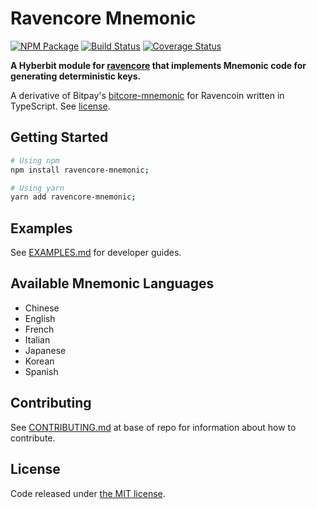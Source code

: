 # Ravencore Mnemonic

[![NPM Package](https://img.shields.io/npm/v/ravencore-mnemonic.svg?style=flat-square)](https://www.npmjs.org/package/ravencore-mnemonic)
[![Build Status](https://img.shields.io/travis/ravencore-mnemonic.svg?branch=master&style=flat-square)](https://travis-ci.org/ravencore-mnemonic)
[![Coverage Status](https://img.shields.io/coveralls/ravencore-mnemonic.svg?style=flat-square)](https://coveralls.io/r/ravencore-mnemonic)

**A Hyberbit module for [ravencore](https://github.com/hyperbitlabs/ravencore) that implements Mnemonic code for generating deterministic keys.**

A derivative of Bitpay's [bitcore-mnemonic](https://github.com/bitpay/bitcore/blob/master/packages/bitcore-mnemonic/README.md) for Ravencoin written in TypeScript. See [license](./LICENSE.md).

## Getting Started

```sh
# Using npm
npm install ravencore-mnemonic;

# Using yarn
yarn add ravencore-mnemonic;
```

## Examples

See [EXAMPLES.md](./EXAMPLES.md) for developer guides.

## Available Mnemonic Languages
* Chinese
* English
* French
* Italian
* Japanese
* Korean
* Spanish

## Contributing

See [CONTRIBUTING.md](../../CONTRIBUTING.md) at base of repo for information about how to contribute.

## License

Code released under [the MIT license](./LICENSE.md).